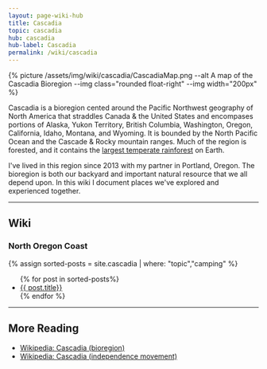 ```yaml
---
layout: page-wiki-hub 
title: Cascadia
topic: cascadia
hub: cascadia
hub-label: Cascadia
permalink: /wiki/cascadia
---
```


{% picture /assets/img/wiki/cascadia/CascadiaMap.png 
   --alt A map of the Cascadia Bioregion 
   --img class="rounded float-right"
   --img width="200px"
%}

<p class="lead">
  Cascadia is a bioregion cented around the Pacific Northwest geography of North America that straddles Canada & 
  the United States and encompases portions of Alaska, Yukon Territory, British Columbia, Washington, Oregon, 
  California, Idaho, Montana, and Wyoming. It is bounded by the North Pacific Ocean and the 
  Cascade & Rocky mountain ranges.  Much of the region is forested, and it contains the 
  <a href="https://en.wikipedia.org/wiki/Pacific_temperate_rainforests">largest temperate rainforest</a> on Earth.
</p>

I've lived in this region since 2013 with my partner in Portland, Oregon.  The bioregion is both our backyard and important natural resource that we all depend upon.  In this wiki I document places we've explored and experienced together.

----

## Wiki

### North Oregon Coast

{% assign sorted-posts = site.cascadia | where: "topic","camping" %}
<ul class="list-unstyled">
  {% for post in sorted-posts%}
    <li>
      <i class="fas fa-book"></i>
      <a href="{{ post.url | prepend: site.baseurl }}">{{ post.title}}</a>
    </li>
{% endfor %}
</ul>

----

## More Reading

- [Wikipedia: Cascadia (bioregion)](https://en.wikipedia.org/wiki/Cascadia_(bioregion))
- [Wikipedia: Cascadia (independence movement)](https://en.wikipedia.org/wiki/Cascadia_(independence_movement))


